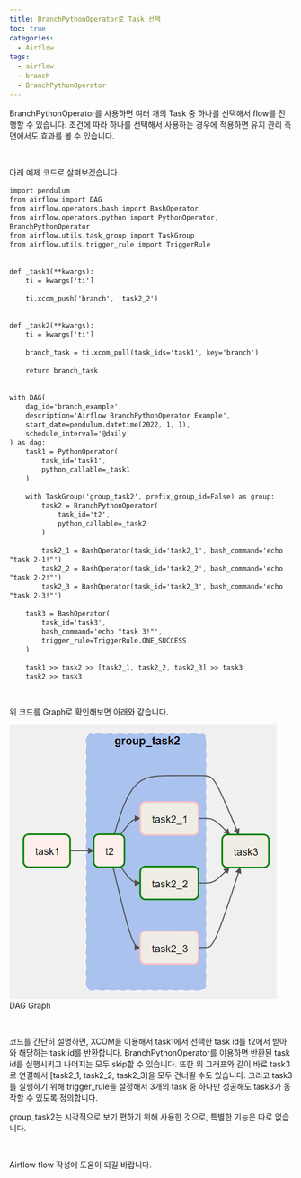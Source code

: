 ```yaml
---
title: BranchPythonOperator로 Task 선택
toc: true
categories:
  - Airflow
tags:
  - airflow
  - branch
  - BranchPythonOperator
---
```


BranchPythonOperator를 사용하면 여러 개의 Task 중 하나를 선택해서 flow를 진행할 수 있습니다. 조건에 따라 하나를 선택해서 사용하는 경우에 적용하면 유지 관리 측면에서도 효과를 볼 수 있습니다.


 


아래 예제 코드로 살펴보겠습니다.



```
import pendulum
from airflow import DAG
from airflow.operators.bash import BashOperator
from airflow.operators.python import PythonOperator, BranchPythonOperator
from airflow.utils.task_group import TaskGroup
from airflow.utils.trigger_rule import TriggerRule


def _task1(**kwargs):
    ti = kwargs['ti']

    ti.xcom_push('branch', 'task2_2')


def _task2(**kwargs):
    ti = kwargs['ti']

    branch_task = ti.xcom_pull(task_ids='task1', key='branch')

    return branch_task


with DAG(
    dag_id='branch_example',
    description='Airflow BranchPythonOperator Example',
    start_date=pendulum.datetime(2022, 1, 1),
    schedule_interval='@daily'
) as dag:
    task1 = PythonOperator(
        task_id='task1',
        python_callable=_task1
    )

    with TaskGroup('group_task2', prefix_group_id=False) as group:
        task2 = BranchPythonOperator(
            task_id='t2',
            python_callable=_task2
        )

        task2_1 = BashOperator(task_id='task2_1', bash_command='echo "task 2-1!"')
        task2_2 = BashOperator(task_id='task2_2', bash_command='echo "task 2-2!"')
        task2_3 = BashOperator(task_id='task2_3', bash_command='echo "task 2-3!"')

    task3 = BashOperator(
        task_id='task3',
        bash_command='echo "task 3!"',
        trigger_rule=TriggerRule.ONE_SUCCESS
    )

    task1 >> task2 >> [task2_1, task2_2, task2_3] >> task3
    task2 >> task3
```

 


위 코드를 Graph로 확인해보면 아래와 같습니다.


![](/assets/images/posts/2022-6-7-tistory-post-36/img-1.png)DAG Graph




 


코드를 간단히 설명하면, XCOM을 이용해서 task1에서 선택한 task id를 t2에서 받아와 해당하는 task id를 반환합니다. BranchPythonOperator를 이용하면 반환된 task id를 실행시키고 나머지는 모두 skip할 수 있습니다. 또한 위 그래프와 같이 바로 task3로 연결해서 [task2\_1, task2\_2, task2\_3]을 모두 건너뛸 수도 있습니다. 그리고 task3를 실행하기 위해 trigger\_rule을 설정해서 3개의 task 중 하나만 성공해도 task3가 동작할 수 있도록 정의합니다.


group\_task2는 시각적으로 보기 편하기 위해 사용한 것으로, 특별한 기능은 따로 없습니다.


 


Airflow flow 작성에 도움이 되길 바랍니다.


 


